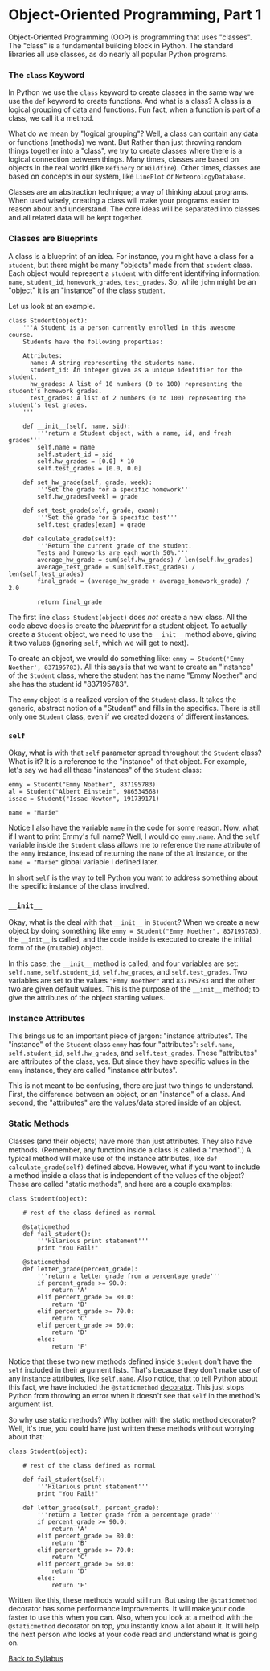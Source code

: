 # Object-Oriented Programming, Part 1

Object-Oriented Programming (OOP) is programming that uses "classes". The "class" is a fundamental building block in Python. The standard libraries all use classes, as do nearly all popular Python programs.

### The `class` Keyword

In Python we use the `class` keyword to create classes in the same way we use the `def` keyword to create functions. And what is a class? A class is a logical grouping of data and functions. Fun fact, when a function is part of a class, we call it a method.

What do we mean by "logical grouping"? Well, a class can contain any data or functions (methods) we want. But Rather than just throwing random things together into a "class", we try to create classes where there is a logical connection between things. Many times, classes are based on objects in the real world (like `Refinery` or `Wildfire`). Other times, classes are based on concepts in our system, like `LinePlot` or `MeteorologyDatabase`.

Classes are an abstraction technique; a way of thinking about programs. When used wisely, creating a class will make your programs easier to reason about and understand. The core ideas will be separated into classes and all related data will be kept together.

### Classes are Blueprints

A class is a blueprint of an idea. For instance, you might have a class for a `student`, but there might be many "objects" made from that `student` class. Each object would represent a `student` with different identifying information: `name`, `student_id`, `homework_grades`, `test_grades`. So, while `john` might be an "object" it is an "instance" of the class `student`.

Let us look at an example.

    class Student(object):
        '''A Student is a person currently enrolled in this awesome course.
        Students have the following properties:
      
        Attributes:
          name: A string representing the students name.
          student_id: An integer given as a unique identifier for the student.
          hw_grades: A list of 10 numbers (0 to 100) representing the student's homework grades.
          test_grades: A list of 2 numbers (0 to 100) representing the student's test grades.
        '''
    
        def __init__(self, name, sid):
            '''return a Student object, with a name, id, and fresh grades'''
            self.name = name
            self.student_id = sid
            self.hw_grades = [0.0] * 10
            self.test_grades = [0.0, 0.0]
        
        def set_hw_grade(self, grade, week):
            '''Set the grade for a specific homework'''
            self.hw_grades[week] = grade
        
        def set_test_grade(self, grade, exam):
            '''Set the grade for a specific test'''
            self.test_grades[exam] = grade
        
        def calculate_grade(self):
            '''Return the current grade of the student.
            Tests and homeworks are each worth 50%.'''
            average_hw_grade = sum(self.hw_grades) / len(self.hw_grades)
            average_test_grade = sum(self.test_grades) / len(self.test_grades)
            final_grade = (average_hw_grade + average_homework_grade) / 2.0
            
            return final_grade

The first line `class Student(object)` does *not* create a new class. All the code above does is create the *blueprint* for a student object. To actually create a `Student` object, we need to use the `__init__` method above, giving it two values (ignoring `self`, which we will get to next).

To create an object, we would do something like: `emmy = Student('Emmy Noether', 837195783)`. All this says is that we want to create an "instance" of the `Student` class, where the student has the name "Emmy Noether" and she has the student id "837195783".

The `emmy` object is a realized version of the `Student` class. It takes the generic, abstract notion of a "Student" and fills in the specifics. There is still only one `Student` class, even if we created dozens of different instances.

### `self`

Okay, what is with that `self` parameter spread throughout the `Student` class? What is it? It is a reference to the "instance" of that object. For example, let's say we had all these "instances" of the `Student` class:

    emmy = Student("Emmy Noether", 837195783)
    al = Student("Albert Einstein", 986534568)
    issac = Student("Issac Newton", 191739171)
    
    name = "Marie"

Notice I also have the variable `name` in the code for some reason. Now, what if I want to print Emmy's full name? Well, I would do `emmy.name`. And the `self` variable inside the `Student` class allows me to reference the `name` attribute of the `emmy` instance, instead of returning the `name` of the `al` instance, or the `name = "Marie"` global variable I defined later.

In short `self` is the way to tell Python you want to address something about the specific instance of the class involved.

### `__init__`

Okay, what is the deal with that `__init__` in `Student`? When we create a new object by doing something like `emmy = Student("Emmy Noether", 837195783)`, the `__init__` is called, and the code inside is executed to create the initial form of the (mutable) object.

In this case, the `__init__` method is called, and four variables are set: `self.name`, `self.student_id`, `self.hw_grades`, and `self.test_grades`. Two variables are set to the values `"Emmy Noether"` and `837195783` and the other two are given default values. This is the purpose of the `__init__` method; to give the attributes of the object starting values.

### Instance Attributes

This brings us to an important piece of jargon: "instance attributes". The "instance" of the `Student` class `emmy` has four "attributes": `self.name`, `self.student_id`, `self.hw_grades`, and `self.test_grades`. These "attributes" are attributes of the class, yes. But since they have specific values in the `emmy` instance, they are called "instance attributes".

This is not meant to be confusing, there are just two things to understand. First, the difference between an object, or an "instance" of a class. And second, the "attributes" are the values/data stored inside of an object.

### Static Methods

Classes (and their objects) have more than just attributes. They also have methods. (Remember, any function inside a class is called a "method".) A typical method will make use of the instance attributes, like `def calculate_grade(self)` defined above. However, what if you want to include a method inside a class that is independent of the values of the object? These are called "static methods", and here are a couple examples:

    class Student(object):
    
        # rest of the class defined as normal
        
        @staticmethod
        def fail_student():
            '''Hilarious print statement'''
            print "You Fail!"
        
        @staticmethod
        def letter_grade(percent_grade):
            '''return a letter grade from a percentage grade'''
            if percent_grade >= 90.0:
                return 'A'
            elif percent_grade >= 80.0:
                return 'B'
            elif percent_grade >= 70.0:
                return 'C'
            elif percent_grade >= 60.0:
                return 'D'
            else:
                return 'F'

Notice that these two new methods defined inside `Student` don't have the `self` included in their argument lists. That's because they don't make use of any instance attributes, like `self.name`. Also notice, that to tell Python about this fact, we have included the `@staticmethod` [decorator](http://thecodeship.com/patterns/guide-to-python-function-decorators/). This just stops Python from throwing an error when it doesn't see that `self` in the method's argument list.

So why use static methods? Why bother with the static method decorator?  Well, it's true, you could have just written these methods without worrying about that:

    class Student(object):
    
        # rest of the class defined as normal

        def fail_student(self):
            '''Hilarious print statement'''
            print "You Fail!"

        def letter_grade(self, percent_grade):
            '''return a letter grade from a percentage grade'''
            if percent_grade >= 90.0:
                return 'A'
            elif percent_grade >= 80.0:
                return 'B'
            elif percent_grade >= 70.0:
                return 'C'
            elif percent_grade >= 60.0:
                return 'D'
            else:
                return 'F'

Written like this, these methods would still run. But using the `@staticmethod` decorator has some performance improvements. It will make your code faster to use this when you can. Also, when you look at a method with the `@staticmethod` decorator on top, you instantly know a lot about it. It will help the next person who looks at your code read and understand what is going on.

[Back to Syllabus](../../README.md)
